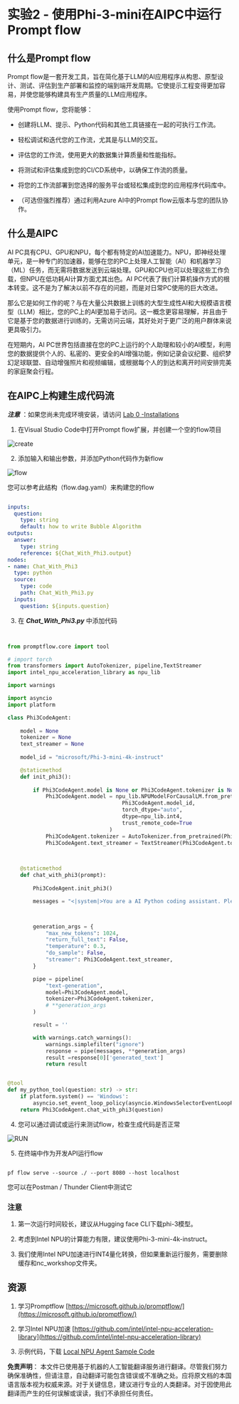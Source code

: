 # **实验2 - 使用Phi-3-mini在AIPC中运行Prompt flow**

## **什么是Prompt flow**

Prompt flow是一套开发工具，旨在简化基于LLM的AI应用程序从构思、原型设计、测试、评估到生产部署和监控的端到端开发周期。它使提示工程变得更加容易，并使您能够构建具有生产质量的LLM应用程序。

使用Prompt flow，您将能够：

- 创建将LLM、提示、Python代码和其他工具链接在一起的可执行工作流。

- 轻松调试和迭代您的工作流，尤其是与LLM的交互。

- 评估您的工作流，使用更大的数据集计算质量和性能指标。

- 将测试和评估集成到您的CI/CD系统中，以确保工作流的质量。

- 将您的工作流部署到您选择的服务平台或轻松集成到您的应用程序代码库中。

- （可选但强烈推荐）通过利用Azure AI中的Prompt flow云版本与您的团队协作。

## **什么是AIPC**

AI PC具有CPU、GPU和NPU，每个都有特定的AI加速能力。NPU，即神经处理单元，是一种专门的加速器，能够在您的PC上处理人工智能（AI）和机器学习（ML）任务，而无需将数据发送到云端处理。GPU和CPU也可以处理这些工作负载，但NPU在低功耗AI计算方面尤其出色。AI PC代表了我们计算机操作方式的根本转变。这不是为了解决以前不存在的问题，而是对日常PC使用的巨大改进。

那么它是如何工作的呢？与在大量公共数据上训练的大型生成性AI和大规模语言模型（LLM）相比，您的PC上的AI更加易于访问。这一概念更容易理解，并且由于它是基于您的数据进行训练的，无需访问云端，其好处对于更广泛的用户群体来说更具吸引力。

在短期内，AI PC世界包括直接在您的PC上运行的个人助理和较小的AI模型，利用您的数据提供个人的、私密的、更安全的AI增强功能，例如记录会议纪要、组织梦幻足球联盟、自动增强照片和视频编辑，或根据每个人的到达和离开时间安排完美的家庭聚会行程。

## **在AIPC上构建生成代码流**

***注意*** ：如果您尚未完成环境安装，请访问 [Lab 0 -Installations](./01.Installations.md)

1. 在Visual Studio Code中打开Prompt flow扩展，并创建一个空的flow项目

![create](../../../../../../../translated_images/pf_create.626fd367cf0ac7981e0731fdfc70fa46df0826f9eaf57c22f07908817ede14d3.zh.png)

2. 添加输入和输出参数，并添加Python代码作为新flow

![flow](../../../../../../../translated_images/pf_flow.f2d64298a737b204ec7b33604538c97d4fffe9e07e74bad1c162e88e026d3dfa.zh.png)

您可以参考此结构（flow.dag.yaml）来构建您的flow

```yaml

inputs:
  question:
    type: string
    default: how to write Bubble Algorithm
outputs:
  answer:
    type: string
    reference: ${Chat_With_Phi3.output}
nodes:
- name: Chat_With_Phi3
  type: python
  source:
    type: code
    path: Chat_With_Phi3.py
  inputs:
    question: ${inputs.question}


```

3. 在 ***Chat_With_Phi3.py*** 中添加代码

```python


from promptflow.core import tool

# import torch
from transformers import AutoTokenizer, pipeline,TextStreamer
import intel_npu_acceleration_library as npu_lib

import warnings

import asyncio
import platform

class Phi3CodeAgent:
    
    model = None
    tokenizer = None
    text_streamer = None
    
    model_id = "microsoft/Phi-3-mini-4k-instruct"

    @staticmethod
    def init_phi3():
        
        if Phi3CodeAgent.model is None or Phi3CodeAgent.tokenizer is None or Phi3CodeAgent.text_streamer is None:
            Phi3CodeAgent.model = npu_lib.NPUModelForCausalLM.from_pretrained(
                                    Phi3CodeAgent.model_id,
                                    torch_dtype="auto",
                                    dtype=npu_lib.int4,
                                    trust_remote_code=True
                                )
            Phi3CodeAgent.tokenizer = AutoTokenizer.from_pretrained(Phi3CodeAgent.model_id)
            Phi3CodeAgent.text_streamer = TextStreamer(Phi3CodeAgent.tokenizer, skip_prompt=True)

    

    @staticmethod
    def chat_with_phi3(prompt):
        
        Phi3CodeAgent.init_phi3()

        messages = "<|system|>You are a AI Python coding assistant. Please help me to generate code in Python.The answer only genertated Python code, but any comments and instructions do not need to be generated<|end|><|user|>" + prompt +"<|end|><|assistant|>"



        generation_args = {
            "max_new_tokens": 1024,
            "return_full_text": False,
            "temperature": 0.3,
            "do_sample": False,
            "streamer": Phi3CodeAgent.text_streamer,
        }

        pipe = pipeline(
            "text-generation",
            model=Phi3CodeAgent.model,
            tokenizer=Phi3CodeAgent.tokenizer,
            # **generation_args
        )

        result = ''

        with warnings.catch_warnings():
            warnings.simplefilter("ignore")
            response = pipe(messages, **generation_args)
            result =response[0]['generated_text']
            return result


@tool
def my_python_tool(question: str) -> str:
    if platform.system() == 'Windows':
        asyncio.set_event_loop_policy(asyncio.WindowsSelectorEventLoopPolicy())
    return Phi3CodeAgent.chat_with_phi3(question)


```

4. 您可以通过调试或运行来测试flow，检查生成代码是否正常

![RUN](../../../../../../../translated_images/pf_run.57c3f9e7e7052ff85850b8f06648c7d5b4d2ac9f4796381fd8d29b1a41e1f705.zh.png)

5. 在终端中作为开发API运行flow

```

pf flow serve --source ./ --port 8080 --host localhost   

```

您可以在Postman / Thunder Client中测试它

### **注意**

1. 第一次运行时间较长，建议从Hugging face CLI下载phi-3模型。

2. 考虑到Intel NPU的计算能力有限，建议使用Phi-3-mini-4k-instruct。

3. 我们使用Intel NPU加速进行INT4量化转换，但如果重新运行服务，需要删除缓存和nc_workshop文件夹。

## **资源**

1. 学习Promptflow [https://microsoft.github.io/promptflow/](https://microsoft.github.io/promptflow/)

2. 学习Intel NPU加速 [https://github.com/intel/intel-npu-acceleration-library](https://github.com/intel/intel-npu-acceleration-library)

3. 示例代码，下载 [Local NPU Agent Sample Code](../../../../../../../code/07.Lab/01/AIPC/local-npu-agent)

**免责声明**：
本文件已使用基于机器的人工智能翻译服务进行翻译。尽管我们努力确保准确性，但请注意，自动翻译可能包含错误或不准确之处。应将原文档的本国语言版本视为权威来源。对于关键信息，建议进行专业的人类翻译。对于因使用此翻译而产生的任何误解或误读，我们不承担任何责任。